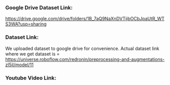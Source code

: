 ### Google Drive Dataset Link:
https://drive.google.com/drive/folders/1B_7aQ9NaXnDVTijbOCbJpaUtR_WTS3WA?usp=sharing

### Dataset Link:
We uploaded dataset to google drive for convenience. Actual dataset link where we get dataset is = https://universe.roboflow.com/redronin/preprocessing-and-augmentations-zl5il/model/11

### Youtube Video Link:
